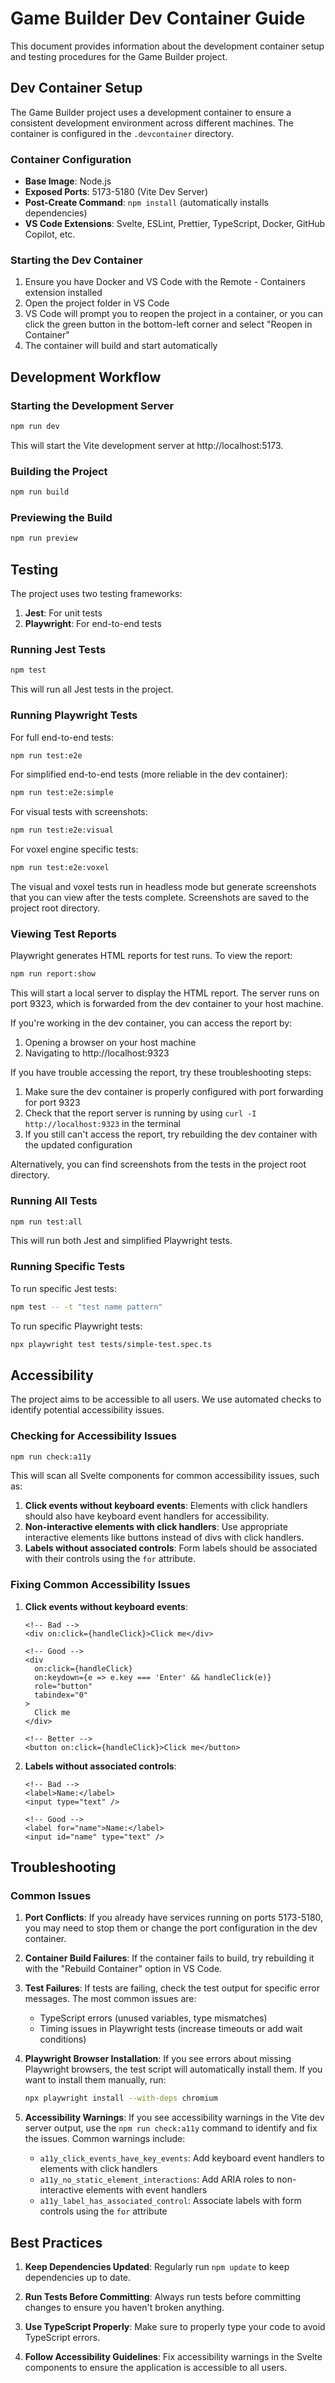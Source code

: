 # Game Builder Dev Container Guide

This document provides information about the development container setup and testing procedures for the Game Builder project.

## Dev Container Setup

The Game Builder project uses a development container to ensure a consistent development environment across different machines. The container is configured in the `.devcontainer` directory.

### Container Configuration

- **Base Image**: Node.js
- **Exposed Ports**: 5173-5180 (Vite Dev Server)
- **Post-Create Command**: `npm install` (automatically installs dependencies)
- **VS Code Extensions**: Svelte, ESLint, Prettier, TypeScript, Docker, GitHub Copilot, etc.

### Starting the Dev Container

1. Ensure you have Docker and VS Code with the Remote - Containers extension installed
2. Open the project folder in VS Code
3. VS Code will prompt you to reopen the project in a container, or you can click the green button in the bottom-left corner and select "Reopen in Container"
4. The container will build and start automatically

## Development Workflow

### Starting the Development Server

```bash
npm run dev
```

This will start the Vite development server at http://localhost:5173.

### Building the Project

```bash
npm run build
```

### Previewing the Build

```bash
npm run preview
```

## Testing

The project uses two testing frameworks:

1. **Jest**: For unit tests
2. **Playwright**: For end-to-end tests

### Running Jest Tests

```bash
npm test
```

This will run all Jest tests in the project.

### Running Playwright Tests

For full end-to-end tests:

```bash
npm run test:e2e
```

For simplified end-to-end tests (more reliable in the dev container):

```bash
npm run test:e2e:simple
```

For visual tests with screenshots:

```bash
npm run test:e2e:visual
```

For voxel engine specific tests:

```bash
npm run test:e2e:voxel
```

The visual and voxel tests run in headless mode but generate screenshots that you can view after the tests complete. Screenshots are saved to the project root directory.

### Viewing Test Reports

Playwright generates HTML reports for test runs. To view the report:

```bash
npm run report:show
```

This will start a local server to display the HTML report. The server runs on port 9323, which is forwarded from the dev container to your host machine.

If you're working in the dev container, you can access the report by:

1. Opening a browser on your host machine
2. Navigating to http://localhost:9323

If you have trouble accessing the report, try these troubleshooting steps:

1. Make sure the dev container is properly configured with port forwarding for port 9323
2. Check that the report server is running by using `curl -I http://localhost:9323` in the terminal
3. If you still can't access the report, try rebuilding the dev container with the updated configuration

Alternatively, you can find screenshots from the tests in the project root directory.

### Running All Tests

```bash
npm run test:all
```

This will run both Jest and simplified Playwright tests.

### Running Specific Tests

To run specific Jest tests:

```bash
npm test -- -t "test name pattern"
```

To run specific Playwright tests:

```bash
npx playwright test tests/simple-test.spec.ts
```

## Accessibility

The project aims to be accessible to all users. We use automated checks to identify potential accessibility issues.

### Checking for Accessibility Issues

```bash
npm run check:a11y
```

This will scan all Svelte components for common accessibility issues, such as:

1. **Click events without keyboard events**: Elements with click handlers should also have keyboard event handlers for accessibility.
2. **Non-interactive elements with click handlers**: Use appropriate interactive elements like buttons instead of divs with click handlers.
3. **Labels without associated controls**: Form labels should be associated with their controls using the `for` attribute.

### Fixing Common Accessibility Issues

1. **Click events without keyboard events**:

   ```svelte
   <!-- Bad -->
   <div on:click={handleClick}>Click me</div>

   <!-- Good -->
   <div
     on:click={handleClick}
     on:keydown={e => e.key === 'Enter' && handleClick(e)}
     role="button"
     tabindex="0"
   >
     Click me
   </div>

   <!-- Better -->
   <button on:click={handleClick}>Click me</button>
   ```

2. **Labels without associated controls**:

   ```svelte
   <!-- Bad -->
   <label>Name:</label>
   <input type="text" />

   <!-- Good -->
   <label for="name">Name:</label>
   <input id="name" type="text" />
   ```

## Troubleshooting

### Common Issues

1. **Port Conflicts**: If you already have services running on ports 5173-5180, you may need to stop them or change the port configuration in the dev container.

2. **Container Build Failures**: If the container fails to build, try rebuilding it with the "Rebuild Container" option in VS Code.

3. **Test Failures**: If tests are failing, check the test output for specific error messages. The most common issues are:

   - TypeScript errors (unused variables, type mismatches)
   - Timing issues in Playwright tests (increase timeouts or add wait conditions)

4. **Playwright Browser Installation**: If you see errors about missing Playwright browsers, the test script will automatically install them. If you want to install them manually, run:

   ```bash
   npx playwright install --with-deps chromium
   ```

5. **Accessibility Warnings**: If you see accessibility warnings in the Vite dev server output, use the `npm run check:a11y` command to identify and fix the issues. Common warnings include:
   - `a11y_click_events_have_key_events`: Add keyboard event handlers to elements with click handlers
   - `a11y_no_static_element_interactions`: Add ARIA roles to non-interactive elements with event handlers
   - `a11y_label_has_associated_control`: Associate labels with form controls using the `for` attribute

## Best Practices

1. **Keep Dependencies Updated**: Regularly run `npm update` to keep dependencies up to date.

2. **Run Tests Before Committing**: Always run tests before committing changes to ensure you haven't broken anything.

3. **Use TypeScript Properly**: Make sure to properly type your code to avoid TypeScript errors.

4. **Follow Accessibility Guidelines**: Fix accessibility warnings in the Svelte components to ensure the application is accessible to all users.
